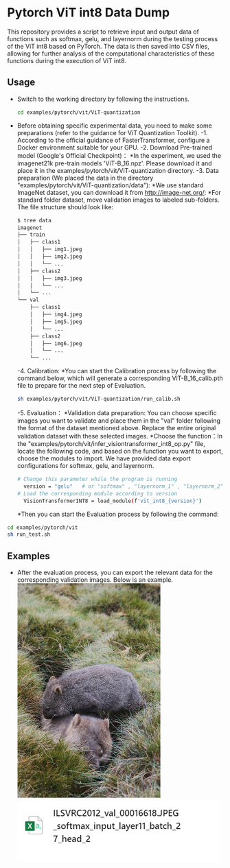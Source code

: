 # Pytorch ViT int8 Data Dump

This repository provides a script to retrieve input and output data of functions such as softmax, gelu, and layernorm during the testing process of the ViT int8 based on PyTorch. The data is then saved into CSV files, allowing for further analysis of the computational characteristics of these functions during the execution of ViT int8.

## Usage

- Switch to the working directory by following the instructions.
    ```bash
    cd examples/pytorch/vit/ViT-quantization
    ``` 

- Before obtaining specific experimental data, you need to make some preparations (refer to the guidance for ViT Quantization Toolkit).
  -1. According to the official guidance of FasterTransformer, configure a Docker environment suitable for your GPU.
  -2. Download Pre-trained model (Google's Official Checkpoint)：
      *In the experiment, we used the imagenet21k pre-train models 'ViT-B_16.npz'. Please download it and place it in the examples/pytorch/vit/ViT-quantization directory.
  -3. Data preparation (We placed the data in the directory "examples/pytorch/vit/ViT-quantization/data"):
      *We use standard ImageNet dataset, you can download it from http://image-net.org/:
      *For standard folder dataset, move validation images to labeled sub-folders. The file structure should look like:
  ```bash
  $ tree data
  imagenet
  ├── train
  │   ├── class1
  │   │   ├── img1.jpeg
  │   │   ├── img2.jpeg
  │   │   └── ...
  │   ├── class2
  │   │   ├── img3.jpeg
  │   │   └── ...
  │   └── ...
  └── val
      ├── class1
      │   ├── img4.jpeg
      │   ├── img5.jpeg
      │   └── ...
      ├── class2
      │   ├── img6.jpeg
      │   └── ...
      └── ...
  ```
    -4. Calibration:
      *You can start the Calibration process by following the command below, which will generate a corresponding ViT-B_16_calib.pth file to prepare for the next step of Evaluation.
  ```bash
  sh examples/pytorch/vit/ViT-quantization/run_calib.sh
  ```
    -5. Evaluation：
      *Validation data preparation: You can choose specific images you want to validate and place them in the "val" folder following the format of the dataset mentioned above. Replace the entire original validation dataset with these selected images.
      *Choose the function：In the "examples/pytorch/vit/infer_visiontransformer_int8_op.py" file, locate the following code, and based on the function you want to export, choose the modules to import. We have provided data export configurations for softmax, gelu, and layernorm.
  ```bash
  # Change this parameter while the program is running
    version = "gelu"   # or "softmax" , "layernorm_1" , "layernorm_2"  
  # Load the corresponding module according to version
    VisionTransformerINT8 = load_module(f'vit_int8_{version}')
  ```
  *Then you can start the Evaluation process by following the command:
```bash
cd examples/pytorch/vit
sh run_test.sh
```

## Examples

- After the evaluation process, you can export the relevant data for the corresponding validation images. Below is an example.
![image](examples/pytorch/vit/ViT-quantization/ILSVRC2012_val_00016618.JPEG)
![data](examples/pytorch/vit/ViT-quantization/dump_example.png)





